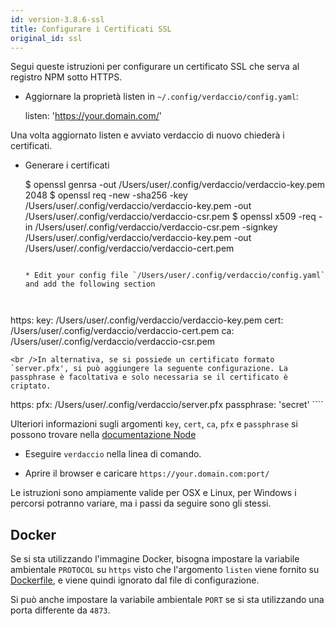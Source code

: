 ```yaml
---
id: version-3.8.6-ssl
title: Configurare i Certificati SSL
original_id: ssl
---
```


Segui queste istruzioni per configurare un certificato SSL che serva al registro NPM sotto HTTPS.

* Aggiornare la proprietà listen in `~/.config/verdaccio/config.yaml`:

    listen: 'https://your.domain.com/'
    

Una volta aggiornato listen e avviato verdaccio di nuovo chiederà i certificati.

* Generare i certificati

     $ openssl genrsa -out /Users/user/.config/verdaccio/verdaccio-key.pem 2048
     $ openssl req -new -sha256 -key /Users/user/.config/verdaccio/verdaccio-key.pem -out /Users/user/.config/verdaccio/verdaccio-csr.pem
     $ openssl x509 -req -in /Users/user/.config/verdaccio/verdaccio-csr.pem -signkey /Users/user/.config/verdaccio/verdaccio-key.pem -out /Users/user/.config/verdaccio/verdaccio-cert.pem
     ````
    
    * Edit your config file `/Users/user/.config/verdaccio/config.yaml` and add the following section
    
    

https: key: /Users/user/.config/verdaccio/verdaccio-key.pem cert: /Users/user/.config/verdaccio/verdaccio-cert.pem ca: /Users/user/.config/verdaccio/verdaccio-csr.pem

    <br />In alternativa, se si possiede un certificato formato `server.pfx', si può aggiungere la seguente configurazione. La passphrase è facoltativa e solo necessaria se il certificato è criptato.
    
    

https: pfx: /Users/user/.config/verdaccio/server.pfx passphrase: 'secret' ````

Ulteriori informazioni sugli argomenti `key`, `cert`, `ca`, `pfx` e `passphrase` si possono trovare nella [documentazione Node ](https://nodejs.org/api/tls.html#tls_tls_createsecurecontext_options)

* Eseguire `verdaccio` nella linea di comando.

* Aprire il browser e caricare `https://your.domain.com:port/`

Le istruzioni sono ampiamente valide per OSX e Linux, per Windows i percorsi potranno variare, ma i passi da seguire sono gli stessi.

## Docker

Se si sta utilizzando l'immagine Docker, bisogna impostare la variabile ambientale `PROTOCOL` su `https` visto che l'argomento `listen` viene fornito su [Dockerfile](https://github.com/verdaccio/verdaccio/blob/master/Dockerfile#L43), e viene quindi ignorato dal file di configurazione.

Si può anche impostare la variabile ambientale `PORT` se si sta utilizzando una porta differente da `4873`.